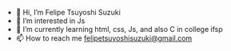 - 👋 Hi, I’m Felipe Tsuyoshi Suzuki
- 👀 I’m interested in Js
- 🌱 I’m currently learning html, css, Js, and also C in college ifsp
- 📫 How to reach me felipetsuyoshisuzuki@gmail.com

